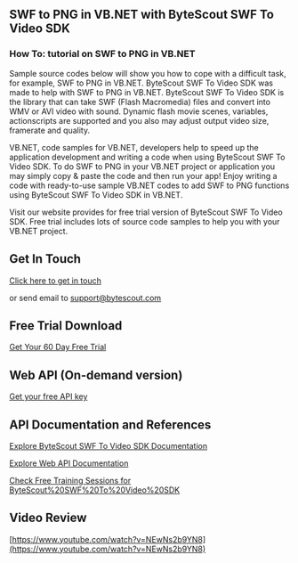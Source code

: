 ## SWF to PNG in VB.NET with ByteScout SWF To Video SDK

### How To: tutorial on SWF to PNG in VB.NET

Sample source codes below will show you how to cope with a difficult task, for example, SWF to PNG in VB.NET. ByteScout SWF To Video SDK was made to help with SWF to PNG in VB.NET. ByteScout SWF To Video SDK is the library that can take SWF (Flash Macromedia) files and convert into WMV or AVI video with sound. Dynamic flash movie scenes, variables, actionscripts are supported and you also may adjust output video size, framerate and quality.

VB.NET, code samples for VB.NET, developers help to speed up the application development and writing a code when using ByteScout SWF To Video SDK. To do SWF to PNG in your VB.NET project or application you may simply copy & paste the code and then run your app! Enjoy writing a code with ready-to-use sample VB.NET codes to add SWF to PNG functions using ByteScout SWF To Video SDK in VB.NET.

Visit our website provides for free trial version of ByteScout SWF To Video SDK. Free trial includes lots of source code samples to help you with your VB.NET project.

## Get In Touch

[Click here to get in touch](https://bytescout.zendesk.com/hc/en-us/requests/new?subject=ByteScout%20SWF%20To%20Video%20SDK%20Question)

or send email to [support@bytescout.com](mailto:support@bytescout.com?subject=ByteScout%20SWF%20To%20Video%20SDK%20Question) 

## Free Trial Download

[Get Your 60 Day Free Trial](https://bytescout.com/download/web-installer?utm_source=github-readme)

## Web API (On-demand version)

[Get your free API key](https://pdf.co/documentation/api?utm_source=github-readme)

## API Documentation and References

[Explore ByteScout SWF To Video SDK Documentation](https://bytescout.com/documentation/index.html?utm_source=github-readme)

[Explore Web API Documentation](https://pdf.co/documentation/api?utm_source=github-readme)

[Check Free Training Sessions for ByteScout%20SWF%20To%20Video%20SDK](https://academy.bytescout.com/)

## Video Review

[https://www.youtube.com/watch?v=NEwNs2b9YN8](https://www.youtube.com/watch?v=NEwNs2b9YN8)